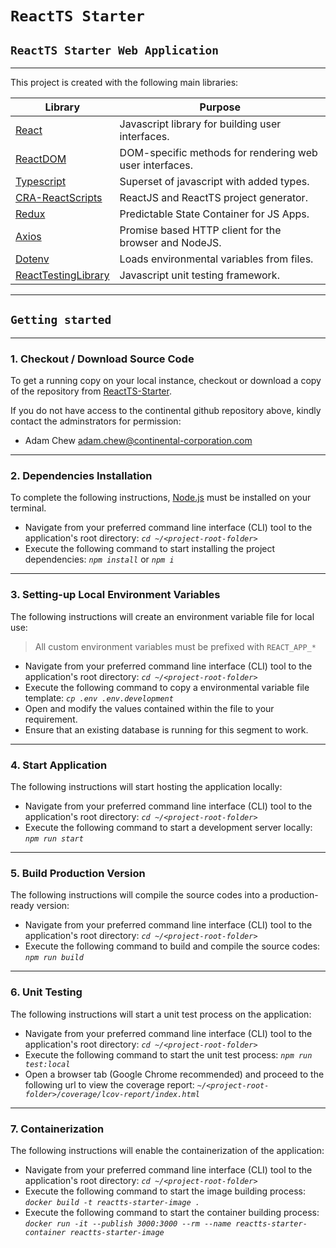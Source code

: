 # ```ReactTS Starter ```

## ```ReactTS Starter Web Application```

<hr/>

This project is created with the following main libraries:

| Library                                                                       | Purpose                                                 |
| ----------------------------------------------------------------------------- | ------------------------------------------------------- |
| [React](https://reactjs.org/)                                                 | Javascript library for building user interfaces.        |
| [ReactDOM](https://reactjs.org/docs/react-dom.html)                           | DOM-specific methods for rendering web user interfaces. |
| [Typescript](https://www.typescriptlang.org/)                                 | Superset of javascript with added types.                |
| [CRA-ReactScripts](https://github.com/facebook/create-react-app#readme)       | ReactJS and ReactTS project generator.                  |
| [Redux](https://redux.js.org/)                                                | Predictable State Container for JS Apps.                |
| [Axios](https://github.com/axios/axios)                                       | Promise based HTTP client for the browser and NodeJS.   |
| [Dotenv](https://github.com/motdotla/dotenv)                                  | Loads environmental variables from files.               |
| [ReactTestingLibrary](https://testing-library.com/docs/react-testing-library) | Javascript unit testing framework.                      |

<hr/>

## ```Getting started```

<hr/>

### 1. Checkout / Download Source Code

To get a running copy on your local instance, checkout or download a copy of the repository from [ReactTS-Starter](https://github.geo.conti.de/ISnT-Drive4Apps/reactts-starter).

If you do not have access to the continental github repository above, kindly contact the adminstrators for permission: 
- Adam Chew <adam.chew@continental-corporation.com>

<hr/>

### 2. Dependencies Installation

To complete the following instructions, [Node.js](https://nodejs.org/en/) must be installed on your terminal.

- Navigate from your preferred command line interface (CLI) tool to the application's root directory: *```cd ~/<project-root-folder>```*
- Execute the following command to start installing the project dependencies: *```npm install```* or *```npm i```*

<hr/>

### 3. Setting-up Local Environment Variables

The following instructions will create an environment variable file for local use:

> All custom environment variables must be prefixed with ```REACT_APP_*```

- Navigate from your preferred command line interface (CLI) tool to the application's root directory: *```cd ~/<project-root-folder>```*
- Execute the following command to copy a environmental variable file template: *```cp .env .env.development```*
- Open and modify the values contained within the file to your requirement.
- Ensure that an existing database is running for this segment to work.

<hr/>

### 4. Start Application

The following instructions will start hosting the application locally:

- Navigate from your preferred command line interface (CLI) tool to the application's root directory: *```cd ~/<project-root-folder>```*
- Execute the following command to start a development server locally: *```npm run start```*

<hr/>

### 5. Build Production Version

The following instructions will compile the source codes into a production-ready version:

- Navigate from your preferred command line interface (CLI) tool to the application's root directory: *```cd ~/<project-root-folder>```*
- Execute the following command to build and compile the source codes: *```npm run build```*

<hr/>

### 6. Unit Testing

The following instructions will start a unit test process on the application:

- Navigate from your preferred command line interface (CLI) tool to the application's root directory: *```cd ~/<project-root-folder>```*
- Execute the following command to start the unit test process: *```npm run test:local```*
- Open a browser tab (Google Chrome recommended) and proceed to the following url to view the coverage report: *```~/<project-root-folder>/coverage/lcov-report/index.html```*

<hr/>

### 7. Containerization

The following instructions will enable the containerization of the application:

- Navigate from your preferred command line interface (CLI) tool to the application's root directory: *```cd ~/<project-root-folder>```*
- Execute the following command to start the image building process: *```docker build -t reactts-starter-image .```*
- Execute the following command to start the container building process: *```docker run -it --publish 3000:3000 --rm --name reactts-starter-container reactts-starter-image```*
